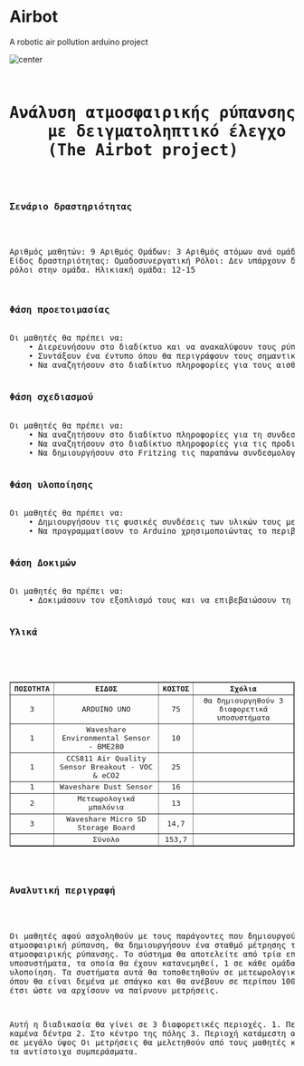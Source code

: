 # Airbot
A robotic air pollution arduino project

<!DOCTYPE html PUBLIC "-//W3C//DTD XHTML 1.0 Strict//EN"
	"http://www.w3.org/TR/xhtml1/DTD/xhtml1-strict.dtd">
<html xmlns="http://www.w3.org/1999/xhtml" xml:lang="en" lang="en">

<head>
	<meta http-equiv="content-type" content="text/html;charset=utf-8" />
	<meta name="generator" content="Geany 1.32" />
</head>

<body>
<img src="https://avatars0.githubusercontent.com/u/57757898?s=460&v=4" alt="center" />
	<pre>
	<H1>Ανάλυση ατμοσφαιρικής ρύπανσης
	με δειγματοληπτικό έλεγχο
	(The Airbot project)</H1>

<H3>Σενάριο δραστηριότητας</H3>

Αριθμός μαθητών: 9
Αριθμός Ομάδων: 3
Αριθμός ατόμων ανά ομάδα: 3
Είδος  δραστηριότητας: Ομαδοσυνεργατική
Ρόλοι: Δεν υπάρχουν διακριτοί ρόλοι στην ομάδα.
Ηλικιακή ομάδα: 12-15

<H3>Φάση προετοιμασίας</H3>
Οι μαθητές θα πρέπει να: 
    • Διερευνήσουν στο διαδίκτυο και να ανακαλύψουν τους ρύπους της ατμόσφαιρας.
    • Συντάξουν ένα έντυπο όπου θα περιγράφουν τους σημαντικότερους ατμοσφαιρικούς ρύπους.
    • Να αναζητήσουν στο διαδίκτυο πληροφορίες για τους αισθητήρες που θα χρησιμοποιήσουμε.

<H3>Φάση σχεδιασμού</H3>
Οι μαθητές θα πρέπει να: 
    • Να αναζητήσουν στο διαδίκτυο πληροφορίες για τη συνδεσμολογία των αισθητήρων με το Arduino.
    • Να αναζητήσουν στο διαδίκτυο πληροφορίες για τις προδιαγραφές των αισθητήρων.
    • Να δημιουργήσουν στο Fritzing τις παραπάνω συνδεσμολογίες.


<H3>Φάση υλοποίησης</H3>
Οι μαθητές θα πρέπει να:
    • Δημιουργήσουν τις φυσικές συνδέσεις των υλικών τους με τους αισθητήρες.
    • Να προγραμματίσουν το Arduino χρησιμοποιώντας το περιβάλλον Mblock έτσι ώστε να παίρνουν τιμές από τους αισθητήρες.

<H3>Φάση Δοκιμών</H3>
Οι μαθητές θα πρέπει να:
    • Δοκιμάσουν τον εξοπλισμό τους και να επιβεβαιώσουν τη σωστή λειτουργία του.


<H3>Υλικά</H3>

 <table style="width:100%" border=1>
  <tr>
    <th>ΠΟΣΟΤΗΤΑ</th>
    <th>ΕΙΔΟΣ</th>
    <th>ΚΟΣΤΟΣ</th>
    <th>Σχόλια</th>
  </tr>
  <tr align="center">
    <td>3</td>
    <td>ARDUINO UNO</td>
    <td>75</td>
    <td>Θα δημιουργηθούν 3 διαφορετικά υποσυστήματα</td>
  </tr>
  <tr align="center">
    <td>1</td>
    <td>Waveshare Environmental Sensor - BME280</td>
    <td>10</td>
    <th></th>
  </tr>
  <tr align="center">
    <td>1</td>
    <td>CCS811 Air Quality Sensor Breakout - VOC & eCO2</td>
    <td>25</td>
    <th></th>
  </tr>
  <tr align="center">
    <td>1</td>
    <td>Waveshare Dust Sensor</td>
    <td>16</td>
    <th></th>
  </tr>
  <tr align="center">
    <td>2</td>
    <td>Μετεωρολογικά μπαλόνια</td>
    <td>13</td>
    <th></th>
  </tr>
  <tr align="center">
    <td>3</td>
    <td>Waveshare Micro SD Storage Board</td>
    <td>14,7</td>
    <th></th>
  </tr>
  <tr align="center">
    <td></td>
    <td>Σύνολο</td>
    <td>153,7</td>
    <th></th>
  </tr>
</table> 

<H3>Αναλυτική περιγραφή</H3>

Οι μαθητές αφού ασχοληθούν με τους παράγοντες που δημιουργούν την ατμοσφαιρική ρύπανση,
θα δημιουργήσουν ένα σταθμό μέτρησης της ατμοσφαιρικής ρύπανσης.
Το σύστημα θα αποτελείτε από τρία επιμέρους υποσυστήματα, τα οποία θα έχουν κατανεμηθεί, 1 σε κάθε ομάδα, για υλοποίηση. 
Τα συστήματα αυτά θα τοποθετηθούν σε μετεωρολογικά μπαλόνια, όπου θα είναι δεμένα με σπάγκο
και θα ανέβουν σε περίπου 100 – 200 μέτρα έτσι ώστε να αρχίσουν να παίρνουν μετρήσεις.

Αυτή η διαδικασία θα γίνει σε 3 διαφορετικές περιοχές. 
    1. Περιοχή με καμένα δέντρα
    2. Στο κέντρο της πόλης
    3. Περιοχή κατάμεστη από πράσινο σε μεγάλο ύψος
Οι μετρήσεις θα μελετηθούν από τους μαθητές και θα βγουν τα αντίστοιχα συμπεράσματα.
	
	
</pre>
	
	
</body>

</html>
